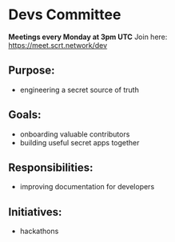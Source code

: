 <slim-column>

# Devs Committee

**Meetings every Monday at 3pm UTC**
Join here: https://meet.scrt.network/dev

## Purpose:
* engineering a secret source of truth

## Goals:
* onboarding valuable contributors
* building useful secret apps together

## Responsibilities:
* improving documentation for developers

## Initiatives:
* hackathons

</slim-column>